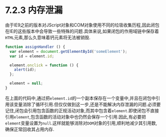 # 7.2.3 内存泄漏

由于IE9之前的版本对JScript对象和COM对象使用不同的垃圾收集历程,因此闭包在IE的这些版本中会导致一些特殊的问题.具体来说,如果闭包的作用域链中保存着`HTML`元素,那么久意味着钙元素将无法被销毁.

``` js .line-numbers
function assignHandler () {
  var element = document.getElementById('someElement');
  var id = element.id;

  element.onclick = function () {
    alert(id);
  };

  element = null;
}
```

在上面的代码中,通过把`element.id`的一个副本保存在一个变量中,并且在闭包中引用该变量消除了循环引用.但仅仅做到这一步,还是不能解决内存泄漏的问题.必须要记住,闭包会引用包含函数的正规活动对象,而其中包含着`element`.即使闭包不直接引用`element`,包含函数的活动对象中也仍然会保存一个引用.因此,有必要把`element`变量设置为`null`.这样就能够消除对`DOM`对象的引用,顺利地减少其引用数,确保正常回收其占用内存.
